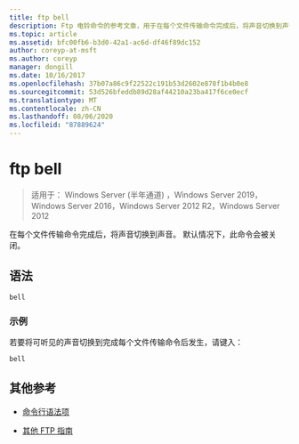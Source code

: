 ```yaml
---
title: ftp bell
description: Ftp 电铃命令的参考文章，用于在每个文件传输命令完成后，将声音切换到声音。
ms.topic: article
ms.assetid: bfc00fb6-b3d0-42a1-ac6d-df46f89dc152
author: coreyp-at-msft
ms.author: coreyp
manager: dongill
ms.date: 10/16/2017
ms.openlocfilehash: 37b07a86c9f22522c191b53d2602e878f1b4b0e8
ms.sourcegitcommit: 53d526bfeddb89d28af44210a23ba417f6ce0ecf
ms.translationtype: MT
ms.contentlocale: zh-CN
ms.lasthandoff: 08/06/2020
ms.locfileid: "87889624"
---
```

# <a name="ftp-bell"></a>ftp bell

> 适用于： Windows Server (半年通道) ，Windows Server 2019，Windows Server 2016，Windows Server 2012 R2，Windows Server 2012

在每个文件传输命令完成后，将声音切换到声音。 默认情况下，此命令会被关闭。

## <a name="syntax"></a>语法

```
bell
```

### <a name="examples"></a>示例

若要将可听见的声音切换到完成每个文件传输命令后发生，请键入：

```
bell
```

## <a name="additional-references"></a>其他参考

- [命令行语法项](command-line-syntax-key.md)

- [其他 FTP 指南](/previous-versions/orphan-topics/ws.10/cc756013(v=ws.10))
